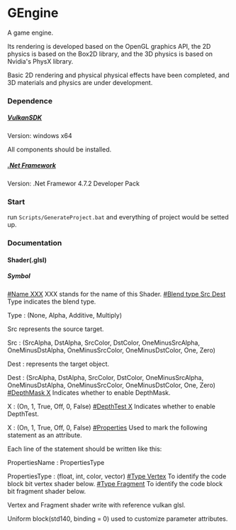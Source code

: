 # GEngine

A game engine.

Its rendering is developed based on the OpenGL graphics API, the 2D physics is based on the Box2D library, and the 3D physics is based on Nvidia's PhysX library.

Basic 2D rendering and physical physical effects have been completed, and 3D materials and physics are under development.

### Dependence
##### [VulkanSDK](https://www.lunarg.com/vulkan-sdk/)
Version: windows x64 

All components should be installed.
##### [.Net Framework](https://dotnet.microsoft.com/zh-cn/download/visual-studio-sdks?cid=getdotnetsdk)
Version: .Net Framewor 4.7.2 Developer Pack

### Start
run ```Scripts/GenerateProject.bat``` and everything of project would be setted up.

### Documentation
#### Shader(.glsl)
##### Symbol
[#Name XXX]()
XXX stands for the name of this Shader.
[#Blend type Src Dest]()
Type indicates the blend type.

Type : (None, Alpha, Additive, Multiply)

Src represents the source target.

Src : (SrcAlpha, DstAlpha, SrcColor, DstColor, OneMinusSrcAlpha, OneMinusDstAlpha, OneMinusSrcColor, OneMinusDstColor, One, Zero)

Dest : represents the target object.

Dest : (SrcAlpha, DstAlpha, SrcColor, DstColor, OneMinusSrcAlpha, OneMinusDstAlpha, OneMinusSrcColor, OneMinusDstColor, One, Zero)
[#DepthMask X]()
Indicates whether to enable DepthMask.

X : (On, 1, True, Off, 0, False)
[#DepthTest X]()
Indicates whether to enable DepthTest.

X : (On, 1, True, Off, 0, False)
[#Properties]()
Used to mark the following statement as an attribute.

Each line of the statement should be written like this:

PropertiesName : PropertiesType

PropertiesType : (float, int, color, vector)
[#Type Vertex]()
To identify the code block bit vertex shader below.
[#Type Fragment]()
To identify the code block bit fragment shader below.



Vertex and Fragment shader write with reference vulkan glsl.

Uniform block(std140, binding = 0) used to customize parameter attributes.